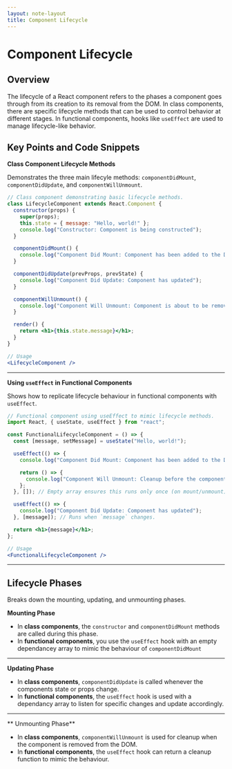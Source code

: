```yaml
---
layout: note-layout  
title: Component Lifecycle  
---
```


# Component Lifecycle

## Overview
The lifecycle of a React component refers to the phases a component goes through from its creation to its removal from the DOM. In class components, there are specific lifecycle methods that can be used to control behavior at different stages. In functional components, hooks like `useEffect` are used to manage lifecycle-like behavior.

## Key Points and Code Snippets

**Class Component Lifecycle Methods**

Demonstrates the three main lifecyle methods: `componentDidMount`, `componentDidUpdate`, and `componentWillUnmount`.

```jsx
// Class component demonstrating basic lifecycle methods.
class LifecycleComponent extends React.Component {
  constructor(props) {
    super(props);
    this.state = { message: "Hello, world!" };
    console.log("Constructor: Component is being constructed");
  }

  componentDidMount() {
    console.log("Component Did Mount: Component has been added to the DOM");
  }

  componentDidUpdate(prevProps, prevState) {
    console.log("Component Did Update: Component has updated");
  }

  componentWillUnmount() {
    console.log("Component Will Unmount: Component is about to be removed from the DOM");
  }

  render() {
    return <h1>{this.state.message}</h1>;
  }
}

// Usage
<LifecycleComponent />

```

---

**Using `useEffect` in Functional Components**

Shows how to replicate lifecycle behaviour in functional components with `useEffect`.

```jsx
// Functional component using useEffect to mimic lifecycle methods.
import React, { useState, useEffect } from "react";

const FunctionalLifecycleComponent = () => {
  const [message, setMessage] = useState("Hello, world!");

  useEffect(() => {
    console.log("Component Did Mount: Component has been added to the DOM");

    return () => {
      console.log("Component Will Unmount: Cleanup before the component is removed");
    };
  }, []); // Empty array ensures this runs only once (on mount/unmount).

  useEffect(() => {
    console.log("Component Did Update: Component has updated");
  }, [message]); // Runs when `message` changes.

  return <h1>{message}</h1>;
};

// Usage
<FunctionalLifecycleComponent />
```
---

## Lifecycle Phases

Breaks down the mounting, updating, and unmounting phases.

**Mounting Phase**
- In **class components**, the `constructor` and `componentDidMount` methods are called during this phase.
- In **functional components**, you use the `useEffect` hook with an empty dependancey array to mimic the behaviour of `componentDidMount`

---

**Updating Phase**
- In **class components**, `componentDidUpdate` is called whenever the components state or props change.
- In **functional components**, the `useEffect` hook is used with a dependancy array to listen for specific changes and update accordingly.

---

** Unmounting Phase**

- In **class components**, `componentWillUnmount` is used for cleanup when the component is removed from the DOM.
- In **functional components**, the `useEffect` hook can return a cleanup function to mimic the behaviour.





